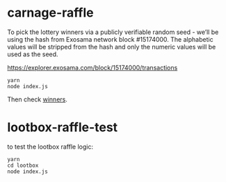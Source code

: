 # carnage-raffle

To pick the lottery winners via a publicly verifiable random seed - we’ll be using the hash from Exosama network block #15174000. The alphabetic values will be stripped from the hash and only the numeric values will be used as the seed.

https://explorer.exosama.com/block/15174000/transactions

```
yarn
node index.js
```

Then check [winners](./winners.json).

# lootbox-raffle-test

to test the lootbox raffle logic:

```
yarn
cd lootbox
node index.js

```
